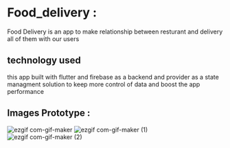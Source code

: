 # Food_delivery : 
Food Delivery is an app to make relationship between resturant and delivery all of them with our users

## technology used 
this app built with flutter and firebase as a backend and provider as a state managment solution 
to keep more control of data and boost the app performance 

## Images Prototype :
![ezgif com-gif-maker](https://user-images.githubusercontent.com/67063037/104731028-64289400-573b-11eb-826c-b7c0b62cbb44.gif)
![ezgif com-gif-maker (1)](https://user-images.githubusercontent.com/67063037/104731034-65f25780-573b-11eb-85c2-3bd9ae76ad69.gif)
![ezgif com-gif-maker (2)](https://user-images.githubusercontent.com/67063037/104731046-6d196580-573b-11eb-9ec2-143f441c1860.gif)
